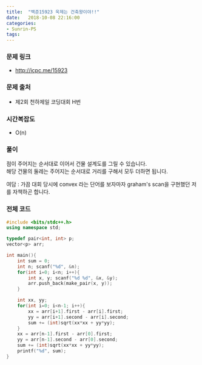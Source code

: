 ```yaml
---
title:  "백준15923 욱제는 건축왕이야!!"
date:   2018-10-08 22:16:00
categories:
- Sunrin-PS
tags:
---
```


### 문제 링크
* http://icpc.me/15923

### 문제 출처
* 제2회 천하제일 코딩대회 H번

### 시간복잡도
* O(n)

### 풀이
점이 주어지는 순서대로 이어서 건물 설계도를 그릴 수 있습니다.<br>
해당 건물의 둘레는 주어지는 순서대로 거리를 구해서 모두 더하면 됩니다.

여담 : 가끔 대회 당시에 convex 라는 단어를 보자마자 graham's scan을 구현했던 저를 자책하곤 합니다.

### 전체 코드
```cpp
#include <bits/stdc++.h>
using namespace std;

typedef pair<int, int> p;
vector<p> arr;

int main(){
	int sum = 0;
	int n; scanf("%d", &n);
	for(int i=0; i<n; i++){
		int x, y; scanf("%d %d", &x, &y);
		arr.push_back(make_pair(x, y));
	}

	int xx, yy;
	for(int i=0; i<n-1; i++){
		xx = arr[i+1].first - arr[i].first;
		yy = arr[i+1].second - arr[i].second;
		sum += (int)sqrt(xx*xx + yy*yy);
	}
	xx = arr[n-1].first - arr[0].first;
	yy = arr[n-1].second - arr[0].second;
	sum += (int)sqrt(xx*xx + yy*yy);
	printf("%d", sum);
}
```
